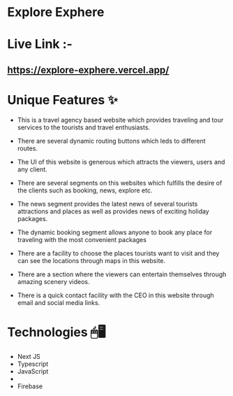 # Explore Exphere
# Live Link :-
## https://explore-exphere.vercel.app/

# Unique Features ✨
- This is a travel agency based website which provides traveling and tour services to the tourists and travel enthusiasts.

- There are several dynamic routing buttons which leds to different routes.

- The UI of this website is generous which attracts the viewers, users and any client.

- There are several segments on this websites which fulfills the desire of the clients such as booking, news, explore etc.

- The news segment provides the latest news of several tourists attractions and places as well as provides news of exciting holiday packages.

- The dynamic booking segment allows anyone to book any place for traveling with the most convenient packages

- There are a facility to choose the places tourists want to visit and they can see the locations through maps in this website.

- There are a section where the viewers can entertain themselves through amazing scenery videos.

- There is a quick contact facility with the CEO in this website through email and social media links.

# Technologies 🖱🖥
- Next JS
- Typescript
- JavaScript
- 
- Firebase